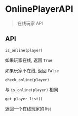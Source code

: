 # OnlinePlayerAPI

> 在线玩家 API

## API

`is_online(player)`

如果玩家在线, 返回 `True`

如果玩家不在线, 返回 `False`

`check_online(player)`

与 `is_online(player)` 相同

`get_player_list()`

返回一个在线玩家的 list
